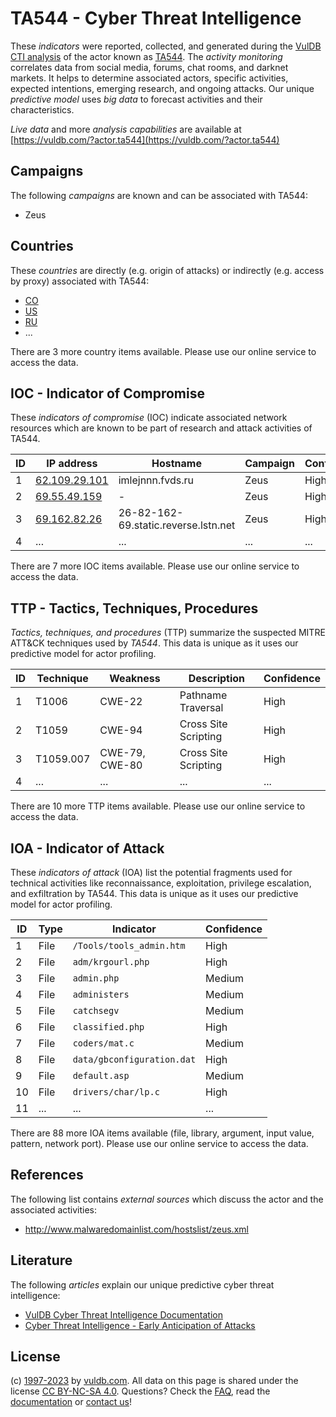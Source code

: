 # TA544 - Cyber Threat Intelligence

These _indicators_ were reported, collected, and generated during the [VulDB CTI analysis](https://vuldb.com/?kb.cti) of the actor known as [TA544](https://vuldb.com/?actor.ta544). The _activity monitoring_ correlates data from social media, forums, chat rooms, and darknet markets. It helps to determine associated actors, specific activities, expected intentions, emerging research, and ongoing attacks. Our unique _predictive model_ uses _big data_ to forecast activities and their characteristics.

_Live data_ and more _analysis capabilities_ are available at [https://vuldb.com/?actor.ta544](https://vuldb.com/?actor.ta544)

## Campaigns

The following _campaigns_ are known and can be associated with TA544:

* Zeus

## Countries

These _countries_ are directly (e.g. origin of attacks) or indirectly (e.g. access by proxy) associated with TA544:

* [CO](https://vuldb.com/?country.co)
* [US](https://vuldb.com/?country.us)
* [RU](https://vuldb.com/?country.ru)
* ...

There are 3 more country items available. Please use our online service to access the data.

## IOC - Indicator of Compromise

These _indicators of compromise_ (IOC) indicate associated network resources which are known to be part of research and attack activities of TA544.

ID | IP address | Hostname | Campaign | Confidence
-- | ---------- | -------- | -------- | ----------
1 | [62.109.29.101](https://vuldb.com/?ip.62.109.29.101) | imlejnnn.fvds.ru | Zeus | High
2 | [69.55.49.159](https://vuldb.com/?ip.69.55.49.159) | - | Zeus | High
3 | [69.162.82.26](https://vuldb.com/?ip.69.162.82.26) | 26-82-162-69.static.reverse.lstn.net | Zeus | High
4 | ... | ... | ... | ...

There are 7 more IOC items available. Please use our online service to access the data.

## TTP - Tactics, Techniques, Procedures

_Tactics, techniques, and procedures_ (TTP) summarize the suspected MITRE ATT&CK techniques used by _TA544_. This data is unique as it uses our predictive model for actor profiling.

ID | Technique | Weakness | Description | Confidence
-- | --------- | -------- | ----------- | ----------
1 | T1006 | CWE-22 | Pathname Traversal | High
2 | T1059 | CWE-94 | Cross Site Scripting | High
3 | T1059.007 | CWE-79, CWE-80 | Cross Site Scripting | High
4 | ... | ... | ... | ...

There are 10 more TTP items available. Please use our online service to access the data.

## IOA - Indicator of Attack

These _indicators of attack_ (IOA) list the potential fragments used for technical activities like reconnaissance, exploitation, privilege escalation, and exfiltration by TA544. This data is unique as it uses our predictive model for actor profiling.

ID | Type | Indicator | Confidence
-- | ---- | --------- | ----------
1 | File | `/Tools/tools_admin.htm` | High
2 | File | `adm/krgourl.php` | High
3 | File | `admin.php` | Medium
4 | File | `administers` | Medium
5 | File | `catchsegv` | Medium
6 | File | `classified.php` | High
7 | File | `coders/mat.c` | Medium
8 | File | `data/gbconfiguration.dat` | High
9 | File | `default.asp` | Medium
10 | File | `drivers/char/lp.c` | High
11 | ... | ... | ...

There are 88 more IOA items available (file, library, argument, input value, pattern, network port). Please use our online service to access the data.

## References

The following list contains _external sources_ which discuss the actor and the associated activities:

* http://www.malwaredomainlist.com/hostslist/zeus.xml

## Literature

The following _articles_ explain our unique predictive cyber threat intelligence:

* [VulDB Cyber Threat Intelligence Documentation](https://vuldb.com/?kb.cti)
* [Cyber Threat Intelligence - Early Anticipation of Attacks](https://www.scip.ch/en/?labs.20201022)

## License

(c) [1997-2023](https://vuldb.com/?kb.changelog) by [vuldb.com](https://vuldb.com/?kb.about). All data on this page is shared under the license [CC BY-NC-SA 4.0](https://creativecommons.org/licenses/by-nc-sa/4.0/). Questions? Check the [FAQ](https://vuldb.com/?kb.faq), read the [documentation](https://vuldb.com/?kb) or [contact us](https://vuldb.com/?contact)!
